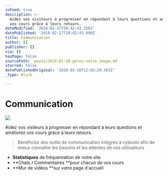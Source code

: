 ```yaml
---
inFeed: true
description: >-
  Aidez vos visiteurs à progresser en répondant à leurs questions et améliorez
  vos cours grâce à leurs retours.
dateModified: '2018-02-17T20:42:43.256Z'
datePublished: '2018-02-17T20:42:43.999Z'
title: Communication
author: []
publisher: {}
via: {}
hasPage: false
sourcePath: _posts/2018-01-20-gerez-votre-image.md
starred: false
datePublishedOriginal: '2018-01-20T12:02:29.563Z'
_type: Blurb

---
```

# Communication
![](https://the-grid-user-content.s3-us-west-2.amazonaws.com/a9d30ff8-7040-4456-83c2-b96291e20f36.png)

Aidez vos visiteurs à progresser en répondant à leurs questions et améliorez vos cours grâce à leurs retours.

> Bénéficiez des outils de communication intégrés à cyboolo afin de mieux connaître les besoins et les attentes de vos utilisateurs

* **Statistiques** de fréquentation de votre site
* **Chats / Commentaires **pour chacun de vos cours
* **Mur de vidéos **sur votre page d'accueil